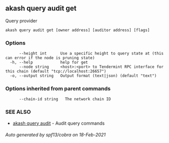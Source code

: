 ## akash query audit get

Query provider

```
akash query audit get [owner address] [auditor address] [flags]
```

### Options

```
      --height int      Use a specific height to query state at (this can error if the node is pruning state)
  -h, --help            help for get
      --node string     <host>:<port> to Tendermint RPC interface for this chain (default "tcp://localhost:26657")
  -o, --output string   Output format (text|json) (default "text")
```

### Options inherited from parent commands

```
      --chain-id string   The network chain ID
```

### SEE ALSO

* [akash query audit](akash_query_audit.md)	 - Audit query commands

###### Auto generated by spf13/cobra on 18-Feb-2021
